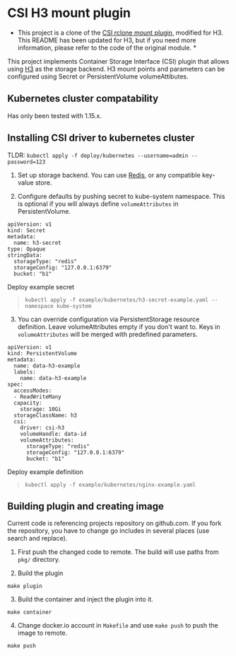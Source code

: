 
# CSI H3 mount plugin

* This project is a clone of the [CSI rclone mount plugin](https://github.com/wunderio/csi-rclone), modified for H3. This README has been updated for H3, but if you need more information, please refer to the code of the original module. *

This project implements Container Storage Interface (CSI) plugin that allows using [H3](https://github.com/CARV-ICS-FORTH/h3) as the storage backend. H3 mount points and parameters can be configured using Secret or PersistentVolume volumeAttibutes.

## Kubernetes cluster compatability
Has only been tested with 1.15.x.


## Installing CSI driver to kubernetes cluster
TLDR: `kubectl apply -f deploy/kubernetes --username=admin --password=123`

1. Set up storage backend. You can use [Redis](https://redis.io), or any compatible key-value store.

2. Configure defaults by pushing secret to kube-system namespace. This is optional if you will always define `volumeAttributes` in PersistentVolume.

```
apiVersion: v1
kind: Secret
metadata:
  name: h3-secret
type: Opaque
stringData:
  storageType: "redis"
  storageConfig: "127.0.0.1:6379"
  bucket: "b1"
```

Deploy example secret
> `kubectl apply -f example/kubernetes/h3-secret-example.yaml --namespace kube-system`

3. You can override configuration via PersistentStorage resource definition. Leave volumeAttributes empty if you don't want to. Keys in `volumeAttributes` will be merged with predefined parameters.

```
apiVersion: v1
kind: PersistentVolume
metadata:
  name: data-h3-example
  labels:
    name: data-h3-example
spec:
  accessModes:
  - ReadWriteMany
  capacity:
    storage: 10Gi
  storageClassName: h3
  csi:
    driver: csi-h3
    volumeHandle: data-id
    volumeAttributes:
      storageType: "redis"
      storageConfig: "127.0.0.1:6379"
      bucket: "b1"
```

Deploy example definition
> `kubectl apply -f example/kubernetes/nginx-example.yaml`


## Building plugin and creating image
Current code is referencing projects repository on github.com. If you fork the repository, you have to change go includes in several places (use search and replace).


1. First push the changed code to remote. The build will use paths from `pkg/` directory.

2. Build the plugin
```
make plugin
```

3. Build the container and inject the plugin into it.
```
make container
```

4. Change docker.io account in `Makefile` and use `make push` to push the image to remote.
```
make push
```
